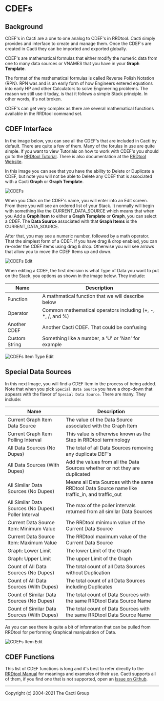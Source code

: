 # CDEFs

## Background

CDEF's in Cacti are a one to one analog to CDEF's in RRDtool.  Cacti
simply provides and interface to create and manage them.  Once the
CDEF's are created in Cacti they can be imported and exported globally.

CDEF's are mathematical formulas that either modify the numeric data from
one to many data sources or VNAMES that you have in your **Graph Template**.

The format of the mathematical formulas is called Reverse Polish Notation (RPN).
RPN was and is an early form of how Engineers entered equations into early
HP and other Calculators to solve Engineering problems.  The reason we still
use it today, is that it follows a simple Stack principle.  In other words,
it's not broken.

CDEF's can get very complex as there are several mathematical functions
available in the RRDtool command set.  

## CDEF Interface

In the image below, you can see all the CDEF's that are included in Cacti by 
default.  There are quite a few of them.  Many of the forulas in use are quite 
simple.  If you want to view Tutorials on how to work with CDEF's you should 
go to the [RRDtool Tutorial](https://oss.oetiker.ch/rrdtool/tut/cdeftutorial.en.html).
There is also documentation at the [RRDtool Website](https://oss.oetiker.ch/rrdtool/doc/rrdgraph_data.en.html#CDEF).

In this image you can see that you have the ability to Delete or Duplicate a CDEF,
but note you will not be able to Delete any CDEF that is associated with a Cacti
**Graph** or **Graph Template**.

![CDEFs](images/cdefs.png)

When you Click on the CDEF's name, you will enter into an Edit screen.  From there
you will see an ordered list of your Stack.  It normally will begin with something
like the CURRENT_DATA_SOURCE which means that when you Add a **Graph Item** to
either a **Graph Template** or **Graph**, you can select a CDEF.  The 
**Data Source** associated with that **Graph Items** is the CURRENT_DATA_SOURCE.

After that, you may see a numeric number, followed by a math operator.  That the
simplest form of a CDEF.  If you have drag & drop enabled, you can re-order the 
CDEF items using drag & drop.  Otherwise you will see arrows that allow you
to move the CDEF Items up and down.

![CDEFs Edit](images/cdefs-edit1.png)

When editing a CDEF, the first decision is what Type of Data you want to put on 
the Stack, you options as shown in the image below.  They include:

Name | Description
--- | ---
Function | A mathmatical function that we will describe below
Operator | Common mathematical operators including (+, -, *, /, and %)
Another CDEF | Another Cacti CDEF.  That could be confusing
Custom String | Something like a number, a 'U' or 'Nan' for example

![CDEFs Item Type Edit](images/cdefs-edit3.png)

## Special Data Sources 

In this next Image, you will find a CDEF Item in the process of being added.  Note
that when you pick `Special Data Source` you have a drop-down that appears with
the flavor of `Special Data Source`.  There are many.  They include:

Name | Description
--- | ---
Current Graph Item Data Source | The value of the Data Source associated with the Graph Item
Current Graph Item Polling Interval | This value is otherwise known as the Step in RRDtool terminology
All Data Sources (No Dupes) | The total of all Data Sources removing any duplicate DEF's
All Data Sources (With Dupes) | Add the values from all the Data Sources whether or not they are duplicated
All Similar Data Sources (No Dupes) | Means all Data Sources with the same RRDtool Data Source name like traffic_in, and traffic_out
All Similar Data Sources (No Dupes) Poller Interval | The max of the poller intervals returned from all similar Data Sources
Current Data Source Item: Minimum Value | The RRDtool minimum value of the Current Data Source
Current Data Source Item: Maximum Value | The RRDtool maximum value of the Current Data Source
Graph: Lower Limit | The lower Limit of the Graph
Graph: Upper Limit | The upper Limit of the Graph
Count of All Data Sources (No Dupes) | The total count of all Data Sources without Duplication
Count of All Data Sources (With Dupes) | The total count of all Data Sources including Duplicates
Count of Similar Data Sources (No Dupes) | The total count of Data Sources with the same RRDtool Data Source Name
Count of Similar Data Sources (With Dupes) | The total count of Data Sources with the same RRDtool Data Source Name

As you can see there is quite a bit of information that can be pulled from RRDtool for
performing Graphical manipulation of Data.

![CDEFs Item Edit](images/cdefs-edit2.png)

## CDEF Functions

This list of CDEF functions is long and it's best to refer directly to the
[RRDtool Manual](https://oss.oetiker.ch/rrdtool/doc/rrdgraph_rpn.en.html) for meanings
and examples of their use.  Cacti supports all of them, if you find one that is not
supported, open an [Issue on Github](https://github.com/Cacti/cacti/issues).

---
Copyright (c) 2004-2021 The Cacti Group
